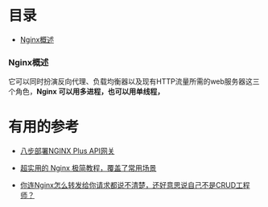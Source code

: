 # 目录

* [Nginx概述](#Nginx概述)



### Nginx概述
  它可以同时扮演反向代理、负载均衡器以及现有HTTP流量所需的web服务器这三个角色，**Nginx 可以用多进程，也可以用单线程，**


# 有用的参考

 * [八步部署NGINX Plus API网关](https://zhuanlan.zhihu.com/p/38359208?utm_source=wechat_session&utm_medium=social&utm_oi=991812777480134656)
 * [超实用的 Nginx 极简教程，覆盖了常用场景](https://zhuanlan.zhihu.com/p/63737990?utm_source=wechat_session&utm_medium=social&utm_oi=991812777480134656)

 * [你连Nginx怎么转发给你请求都说不清楚，还好意思说自己不是CRUD工程师？](https://mp.weixin.qq.com/s/XUsbgJ6WObibc39h8BZQWA)
